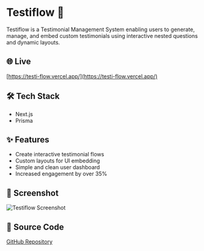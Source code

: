 # Testiflow 🧾

Testiflow is a Testimonial Management System enabling users to generate, manage, and embed custom testimonials using interactive nested questions and dynamic layouts.

## 🌐 Live
[https://testi-flow.vercel.app/](https://testi-flow.vercel.app/)

## 🛠️ Tech Stack
- Next.js
- Prisma

## ✨ Features
- Create interactive testimonial flows
- Custom layouts for UI embedding
- Simple and clean user dashboard
- Increased engagement by over 35%

## 📸 Screenshot
![Testiflow Screenshot](/testiflow.png)

## 📂 Source Code
[GitHub Repository](https://github.com/manmindersingh01/TestiFlow)
